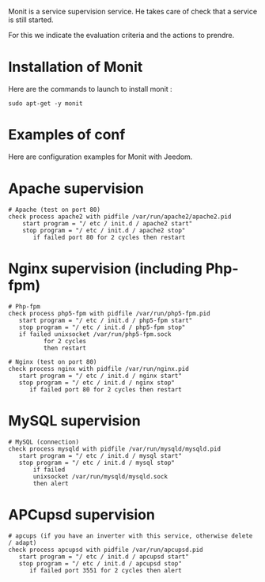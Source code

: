 Monit is a service supervision service. He takes care of
check that a service is still started.

For this we indicate the evaluation criteria and the actions to
prendre.

Installation of Monit 
=====================

Here are the commands to launch to install monit :

    sudo apt-get -y monit

Examples of conf 
================

Here are configuration examples for Monit with Jeedom.

Apache supervision 
==================

    # Apache (test on port 80)
    check process apache2 with pidfile /var/run/apache2/apache2.pid
        start program = "/ etc / init.d / apache2 start"
        stop program = "/ etc / init.d / apache2 stop"
           if failed port 80 for 2 cycles then restart

Nginx supervision (including Php-fpm) 
=====================================

    # Php-fpm
    check process php5-fpm with pidfile /var/run/php5-fpm.pid
       start program = "/ etc / init.d / php5-fpm start"
       stop program = "/ etc / init.d / php5-fpm stop"
       if failed unixsocket /var/run/php5-fpm.sock
              for 2 cycles
              then restart

    # Nginx (test on port 80)
    check process nginx with pidfile /var/run/nginx.pid
       start program = "/ etc / init.d / nginx start"
       stop program = "/ etc / init.d / nginx stop"
          if failed port 80 for 2 cycles then restart

MySQL supervision 
=================

    # MySQL (connection)
    check process mysqld with pidfile /var/run/mysqld/mysqld.pid
       start program = "/ etc / init.d / mysql start"
       stop program = "/ etc / init.d / mysql stop"
           if failed
           unixsocket /var/run/mysqld/mysqld.sock
           then alert

APCupsd supervision 
===================

    # apcups (if you have an inverter with this service, otherwise delete / adapt)
    check process apcupsd with pidfile /var/run/apcupsd.pid
       start program = "/ etc / init.d / apcupsd start"
       stop program = "/ etc / init.d / apcupsd stop"
          if failed port 3551 for 2 cycles then alert

